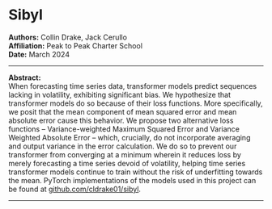 # Sibyl

**Authors:** Collin Drake, Jack Cerullo  
**Affiliation:** Peak to Peak Charter School  
**Date:** March 2024

---

**Abstract:**  
When forecasting time series data, transformer models predict sequences lacking in volatility, exhibiting significant bias. We hypothesize that transformer models do so because of their loss functions. More specifically, we posit that the mean component of mean squared error and mean absolute error cause this behavior. We propose two alternative loss functions – Variance-weighted Maximum Squared Error and Variance Weighted Absolute Error – which, crucially, do not incorporate averaging and output variance in the error calculation. We do so to prevent our transformer from converging at a minimum wherein it reduces loss by merely forecasting a time series devoid of volatility, helping time series transformer models continue to train without the risk of underfitting towards the mean. PyTorch implementations of the models used in this project can be found at [github.com/cldrake01/sibyl](https://github.com/cldrake01/sibyl).

---
